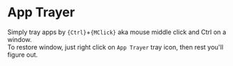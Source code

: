 # App Trayer
Simply tray apps by `{Ctrl}`+`{MClick}` aka mouse middle click and Ctrl on a window.
<br>
To restore window, just right click on `App Trayer` tray icon, then rest you'll figure out.<br>
